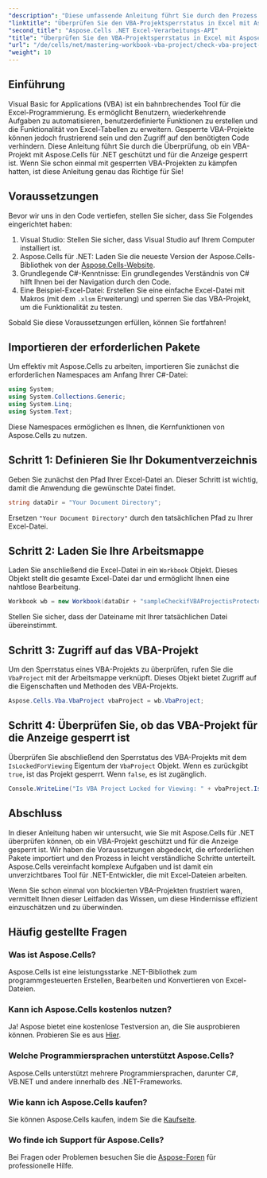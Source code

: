 ```yaml
---
"description": "Diese umfassende Anleitung führt Sie durch den Prozess der Überprüfung, ob ein VBA-Projekt in Excel mit der leistungsstarken Aspose.Cells für .NET-Bibliothek für die Anzeige gesperrt ist. Perfekt für .NET-Entwickler und Excel-Benutzer."
"linktitle": "Überprüfen Sie den VBA-Projektsperrstatus in Excel mit Aspose.Cells"
"second_title": "Aspose.Cells .NET Excel-Verarbeitungs-API"
"title": "Überprüfen Sie den VBA-Projektsperrstatus in Excel mit Aspose.Cells"
"url": "/de/cells/net/mastering-workbook-vba-project/check-vba-project-lock-status/"
"weight": 10
---
```


## Einführung

Visual Basic for Applications (VBA) ist ein bahnbrechendes Tool für die Excel-Programmierung. Es ermöglicht Benutzern, wiederkehrende Aufgaben zu automatisieren, benutzerdefinierte Funktionen zu erstellen und die Funktionalität von Excel-Tabellen zu erweitern. Gesperrte VBA-Projekte können jedoch frustrierend sein und den Zugriff auf den benötigten Code verhindern. Diese Anleitung führt Sie durch die Überprüfung, ob ein VBA-Projekt mit Aspose.Cells für .NET geschützt und für die Anzeige gesperrt ist. Wenn Sie schon einmal mit gesperrten VBA-Projekten zu kämpfen hatten, ist diese Anleitung genau das Richtige für Sie!

## Voraussetzungen

Bevor wir uns in den Code vertiefen, stellen Sie sicher, dass Sie Folgendes eingerichtet haben:

1. Visual Studio: Stellen Sie sicher, dass Visual Studio auf Ihrem Computer installiert ist.
2. Aspose.Cells für .NET: Laden Sie die neueste Version der Aspose.Cells-Bibliothek von der [Aspose.Cells-Website](https://releases.aspose.com/cells/net/).
3. Grundlegende C#-Kenntnisse: Ein grundlegendes Verständnis von C# hilft Ihnen bei der Navigation durch den Code.
4. Eine Beispiel-Excel-Datei: Erstellen Sie eine einfache Excel-Datei mit Makros (mit dem `.xlsm` Erweiterung) und sperren Sie das VBA-Projekt, um die Funktionalität zu testen.

Sobald Sie diese Voraussetzungen erfüllen, können Sie fortfahren!

## Importieren der erforderlichen Pakete

Um effektiv mit Aspose.Cells zu arbeiten, importieren Sie zunächst die erforderlichen Namespaces am Anfang Ihrer C#-Datei:

```csharp
using System;
using System.Collections.Generic;
using System.Linq;
using System.Text;
```

Diese Namespaces ermöglichen es Ihnen, die Kernfunktionen von Aspose.Cells zu nutzen.

## Schritt 1: Definieren Sie Ihr Dokumentverzeichnis

Geben Sie zunächst den Pfad Ihrer Excel-Datei an. Dieser Schritt ist wichtig, damit die Anwendung die gewünschte Datei findet.

```csharp
string dataDir = "Your Document Directory";
```

Ersetzen `"Your Document Directory"` durch den tatsächlichen Pfad zu Ihrer Excel-Datei.

## Schritt 2: Laden Sie Ihre Arbeitsmappe

Laden Sie anschließend die Excel-Datei in ein `Workbook` Objekt. Dieses Objekt stellt die gesamte Excel-Datei dar und ermöglicht Ihnen eine nahtlose Bearbeitung.

```csharp
Workbook wb = new Workbook(dataDir + "sampleCheckifVBAProjectisProtected.xlsm");
```

Stellen Sie sicher, dass der Dateiname mit Ihrer tatsächlichen Datei übereinstimmt.

## Schritt 3: Zugriff auf das VBA-Projekt

Um den Sperrstatus eines VBA-Projekts zu überprüfen, rufen Sie die `VbaProject` mit der Arbeitsmappe verknüpft. Dieses Objekt bietet Zugriff auf die Eigenschaften und Methoden des VBA-Projekts.

```csharp
Aspose.Cells.Vba.VbaProject vbaProject = wb.VbaProject;
```

## Schritt 4: Überprüfen Sie, ob das VBA-Projekt für die Anzeige gesperrt ist

Überprüfen Sie abschließend den Sperrstatus des VBA-Projekts mit dem `IsLockedForViewing` Eigentum der `VbaProject` Objekt. Wenn es zurückgibt `true`, ist das Projekt gesperrt. Wenn `false`, es ist zugänglich.

```csharp
Console.WriteLine("Is VBA Project Locked for Viewing: " + vbaProject.IsLockedForViewing);
```

## Abschluss

In dieser Anleitung haben wir untersucht, wie Sie mit Aspose.Cells für .NET überprüfen können, ob ein VBA-Projekt geschützt und für die Anzeige gesperrt ist. Wir haben die Voraussetzungen abgedeckt, die erforderlichen Pakete importiert und den Prozess in leicht verständliche Schritte unterteilt. Aspose.Cells vereinfacht komplexe Aufgaben und ist damit ein unverzichtbares Tool für .NET-Entwickler, die mit Excel-Dateien arbeiten.

Wenn Sie schon einmal von blockierten VBA-Projekten frustriert waren, vermittelt Ihnen dieser Leitfaden das Wissen, um diese Hindernisse effizient einzuschätzen und zu überwinden.

## Häufig gestellte Fragen

### Was ist Aspose.Cells?

Aspose.Cells ist eine leistungsstarke .NET-Bibliothek zum programmgesteuerten Erstellen, Bearbeiten und Konvertieren von Excel-Dateien.

### Kann ich Aspose.Cells kostenlos nutzen?

Ja! Aspose bietet eine kostenlose Testversion an, die Sie ausprobieren können. Probieren Sie es aus [Hier](https://releases.aspose.com/).

### Welche Programmiersprachen unterstützt Aspose.Cells?

Aspose.Cells unterstützt mehrere Programmiersprachen, darunter C#, VB.NET und andere innerhalb des .NET-Frameworks.

### Wie kann ich Aspose.Cells kaufen?

Sie können Aspose.Cells kaufen, indem Sie die [Kaufseite](https://purchase.aspose.com/buy).

### Wo finde ich Support für Aspose.Cells?

Bei Fragen oder Problemen besuchen Sie die [Aspose-Foren](https://forum.aspose.com/c/cells/9) für professionelle Hilfe.